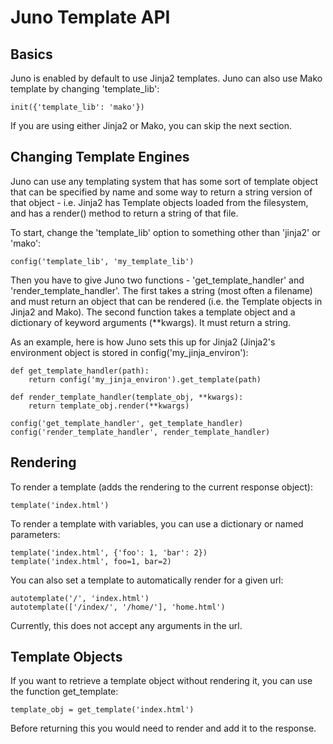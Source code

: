 
Juno Template API
====================

Basics
--------

Juno is enabled by default to use Jinja2 templates.  Juno can also use
Mako template by changing 'template_lib':
    
    init({'template_lib': 'mako'})

If you are using either Jinja2 or Mako, you can skip the next section.


Changing Template Engines
---------------------------

Juno can use any templating system that has some sort of template
object that can be specified by name and some way to return a string 
version of that object - i.e. Jinja2 has Template objects loaded from 
the filesystem, and has a render() method to return a string of that
file.

To start, change the 'template_lib' option to something other than
'jinja2' or 'mako':
    
    config('template_lib', 'my_template_lib')

Then you have to give Juno two functions - 'get_template_handler' and
'render_template_handler'.  The first takes a string (most often a
filename) and must return an object that can be rendered (i.e. the
Template objects in Jinja2 and Mako).  The second function takes a 
template object and a dictionary of keyword arguments (**kwargs).
It must return a string.

As an example, here is how Juno sets this up for Jinja2 (Jinja2's
environment object is stored in config('my_jinja_environ'):
    
    def get_template_handler(path):
        return config('my_jinja_environ').get_template(path)

    def render_template_handler(template_obj, **kwargs):
        return template_obj.render(**kwargs)

    config('get_template_handler', get_template_handler)
    config('render_template_handler', render_template_handler)


Rendering
-----------

To render a template (adds the rendering to the current response object):

    template('index.html')

To render a template with variables, you can use a dictionary or named
parameters:
    
    template('index.html', {'foo': 1, 'bar': 2})
    template('index.html', foo=1, bar=2)

You can also set a template to automatically render for a given url:
    
    autotemplate('/', 'index.html')
    autotemplate(['/index/', '/home/'], 'home.html')

Currently, this does not accept any arguments in the url.


Template Objects
------------------

If you want to retrieve a template object without rendering it, you
can use the function get_template:
    
    template_obj = get_template('index.html')

Before returning this you would need to render and add it to the 
response.

